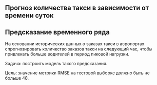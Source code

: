 ## Прогноз количества такси в зависимости от времени суток
## Предсказание временного ряда
На основании исторических данных о заказах такси в аэропортах спрогнозировать количество заказов такси на следующий час, чтобы привлекать больше водителей в период пиковой нагрузки.

Задача: построить модель такого предсказания.

Цель: значение метрики RMSE на тестовой выборке должно быть не больше 48.
